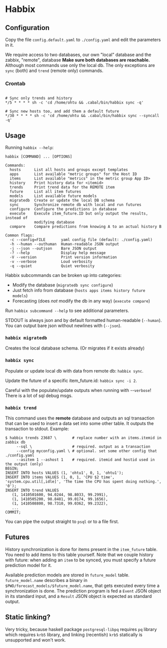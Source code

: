 # Habbix

## Configuration

Copy the file `config.default.yaml` to `./config.yaml` and edit the parameters
in it.

We require access to two databases, our own "local" database and the zabbix,
"remote", database **Make sure both databases are reachable.** Although most
commands use only the local db. The only exceptions are `sync` (both) and
`trend` (remote only) commands.

### Crontab

```crontab

# Sync only trends and history
*/5 * * * * sh -c 'cd /home/ohtu && .cabal/bin/habbix sync -q'

# Sync new hosts too, and add them a default future
*/30 * * * * sh -c 'cd /home/ohtu && .cabal/bin/habbix sync --syncall -q'
```

## Usage

Running `habbix --help`:

    habbix [COMMAND] ... [OPTIONS]
    
    Commands:
      hosts      List all hosts and groups except templates
      apps       List available "metric groups" for the Host ID
      items      List available "metrics" in the metric group App ID>
      history    Print history data for <itemid>
      trends     Print trend data for the REMOTE item
      future     List all item futures
      models     List available future models
      migratedb  Create or update the local DB schema
      sync       Synchronize remote db with local and run futures
      configure  Configure the predictions in database
      execute    Execute item_future.ID but only output the results, instead of
                 modifying database
      compare    Compare predictions from knowing A to an actual history B
    
    Common flags:
      -c --config=FILE       yaml config file (default: ./config.yaml)
      -h --human --outhuman  Human-readable JSON output
      -j --json --outjson    Bare JSON output
      -? --help              Display help message
      -V --version           Print version information
      -v --verbose           Loud verbosity
      -q --quiet             Quiet verbosity

Habbix subcommands can be broken up into categories:

- Modify the database (`migratedb sync configure`)
- Just fetch info from database (`hosts apps items history future models`)
- Forecasting (does *not* modify the db in any way) (`execute compare`)

Run `habbix subcommand --help` to see additional parameters.

STDOUT is always json and by default formatted human-readable (`--human`). You
can output bare json without newlines with (`--json`).

### `habbix migratedb`

Creates the local database schema. (Or migrates if it exists already)

### `habbix sync`

Populate or update local db with data from remote db: `habbix sync`.

Update the future of a specific item_future.id: `habbix sync -i 2`.

Careful with the populate/update outputs when running with --`verbose`! There
is a lot of sql debug msgs.

### `habbix trend`

This command uses the **remote** database and outputs an sql transaction that
can be used to insert a data set into some other table. It outputs the
transaction to stdout. Example:

```shell
$ habbix trends 23687 \       # replace number with an items.itemid in zabbix db
     --sql \                  # required. output as a transaction
     --config myconfig.yaml \ # optional. set some other config that ./config.yaml
     --asitem 1 --ashost 1    # required. itemid and hostid used in the output (only)
BEGIN;
INSERT INTO hosts VALUES (1, 'ohtu1', 0, 1, 'ohtu1');
INSERT INTO items VALUES (1, 0, 1, 'CPU $2 time', 'system.cpu.util[,idle]', 'The time the CPU has spent doing nothing.', '0');
INSERT INTO trend VALUES 
   (1, 1410501600, 94.0244, 98.8033, 99.2991),
   (1, 1410505200, 98.8481, 99.0174, 99.1656),
   (1, 1410508800, 98.7310, 99.0362, 99.2322),
   ...
COMMIT;
```

You can pipe the output straight to `psql` or to a file first.

## Futures

History synchronization is done for items present in the `item_future` table.
You need to add items to this table yourself. Note that we couple history with
future: when adding an `item` to be synced, you must specify a future prediction
model for it.

Available prediction models are stored in `future_model` table.
`future_model.name` describes a binary in
`$PWD/forecast_models/$future_model.name`, that gets executed every time a
synchronization is done. The prediction program is fed a `Event` JSON object in
its standard input, and a `Result` JSON object is expected as standard output.

## Static linking?

Very tricky, because haskell package `postgresql-libpq` requires `pq` library
which requires `krb5` library, and linking (recentish) `krb5` statically is
unsupported and won't work.

